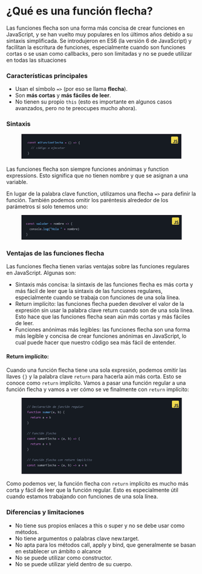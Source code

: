# ¿Qué es una función flecha?

Las funciones flecha son una forma más concisa de crear funciones en JavaScript, y se han vuelto muy populares en los últimos años debido a su sintaxis simplificada. Se introdujeron en ES6 (la versión 6 de JavaScript) y facilitan la escritura de funciones, especialmente cuando son funciones cortas o se usan como callbacks, pero son limitadas y no se puede utilizar en todas las situaciones

### Características principales

* Usan el símbolo `=>` (por eso se llama **flecha**).
* Son **más cortas** y **más fáciles de leer**.
* No tienen su propio `this` (esto es importante en algunos casos avanzados, pero no te preocupes mucho ahora).

### Sintaxis

<figure><img src="../.gitbook/assets/image (52).png" alt=""><figcaption></figcaption></figure>

Las funciones flecha son siempre funciones anónimas y function expressions. Esto significa que no tienen nombre y que se asignan a una variable.

En lugar de la palabra clave function, utilizamos una flecha `=>` para definir la función. También podemos omitir los paréntesis alrededor de los parámetros si solo tenemos uno:

<figure><img src="../.gitbook/assets/image (53).png" alt=""><figcaption></figcaption></figure>

### Ventajas de las funciones flecha

Las funciones flecha tienen varias ventajas sobre las funciones regulares en JavaScript. Algunas son:

* Sintaxis más concisa: la sintaxis de las funciones flecha es más corta y más fácil de leer que la sintaxis de las funciones regulares, especialmente cuando se trabaja con funciones de una sola línea.
* Return implícito: las funciones flecha pueden devolver el valor de la expresión sin usar la palabra clave return cuando son de una sola línea. Esto hace que las funciones flecha sean aún más cortas y más fáciles de leer.
* Funciones anónimas más legibles: las funciones flecha son una forma más legible y concisa de crear funciones anónimas en JavaScript, lo cual puede hacer que nuestro código sea más fácil de entender.

#### Return implícito:

Cuando una función flecha tiene una sola expresión, podemos omitir las llaves `{}` y la palabra clave `return` para hacerla aún más corta. Esto se conoce como `return` implícito. Vamos a pasar una función regular a una función flecha y vamos a ver cómo se ve finalmente con `return` implícito:

<figure><img src="../.gitbook/assets/image (54).png" alt=""><figcaption></figcaption></figure>

Como podemos ver, la función flecha con `return` implícito es mucho más corta y fácil de leer que la función regular. Esto es especialmente útil cuando estamos trabajando con funciones de una sola línea.

### Diferencias y limitaciones

* No tiene sus propios enlaces a this o super y no se debe usar como métodos.
* No tiene argumentos o palabras clave new.target.
* No apta para los métodos call, apply y bind, que generalmente se basan en establecer un ámbito o alcance
* No se puede utilizar como constructor.
* No se puede utilizar yield dentro de su cuerpo.
